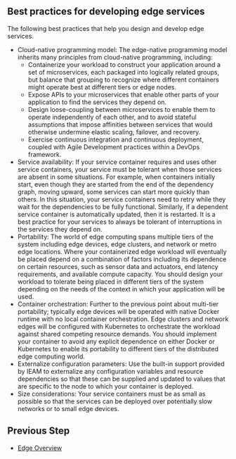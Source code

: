 ## Best practices for developing edge services

The following best practices that help you design and develop edge services.

- Cloud-native programming model: The edge-native programming model inherits many principles from cloud-native programming, including:
    - Containerize your workload to construct your application around a set of microservices, each packaged into logically related
      groups, but balance that grouping to recognize where different containers might operate best at different tiers or edge nodes.
    - Expose APIs to your microservices that enable other parts of your application to find the services they depend on.
    - Design loose-coupling between microservices to enable them to operate independently of each other, and to avoid stateful assumptions that
      impose affinities between services that would otherwise undermine elastic scaling, failover, and recovery.
    - Exercise continuous integration and continuous deployment, coupled with Agile Development practices within a DevOps framework.
- Service availability: If your service container requires and uses other service containers, your service must be tolerant when those services are
  absent in some situations. For example, when containers initially start, even though they are started from the end of the dependency graph,
  moving upward, some services can start more quickly than others. In this situation, your service containers need to retry while they wait for
  the dependencies to be fully functional. Similarly, if a dependent service container is automatically updated, then it is restarted.
  It is a best practice for your services to always be tolerant of interruptions in the services they depend on.
- Portability: The world of edge computing spans multiple tiers of the system including edge devices, edge clusters, and network or metro edge
  locations. Where your containerized edge workload will eventually be placed depend on a combination of factors including its dependence on
  certain resources, such as sensor data and actuators, end latency requirements, and available compute capacity.
  You should design your workload to tolerate being placed in different tiers of the system depending on the needs
  of the context in which your application will be used.
- Container orchestration: Further to the previous point about multi-tier portability; typically edge devices will be operated with native Docker
  runtime with no local container orchestration. Edge clusters and network edges will be configured with Kubernetes to orchestrate the
  workload against shared competing resource demands. You should implement your container to avoid any explicit dependence on either
  Docker or Kubernetes to enable its portability to different tiers of the distributed edge computing world.
- Externalize configuration parameters: Use the built-in support provided by IEAM to externalize any configuration variables and resource
  dependencies so that these can be supplied and updated to values that are specific to the node to which your container is deployed.
- Size considerations: Your service containers must be as small as possible so that the services can be deployed over potentially slow networks or
  to small edge devices.

## Previous Step

- [Edge Overview](edge-overview.md)